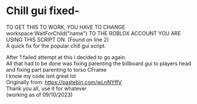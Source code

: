 # Chill gui fixed-
TO GET THIS TO WORK, YOU HAVE TO CHANGE workspace:WaitForChild("name") TO THE ROBLOX ACCOUNT YOU ARE USING THIS SCRIPT ON. (Found on line 2) <br>
A quick fix for the popular chill gui script.<br>

After 1 failed attempt at this i decided to go again.<br>
All that had to be done was fixing parenting the billboard gui to players head and fixing part parenting to torso CFrame<br>
I know my code isnt great lol<br>
Originally from: https://pastebin.com/wLnNYffV<br>
Thank you all, use it for whatever <br>
(working as of 09/10/2023)
